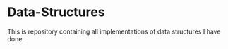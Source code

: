 # Data-Structures
This is repository containing all implementations of data structures I have done. 
